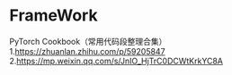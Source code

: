 # FrameWork

PyTorch Cookbook（常用代码段整理合集）
1.https://zhuanlan.zhihu.com/p/59205847              
2.https://mp.weixin.qq.com/s/JnIO_HjTrC0DCWtKrkYC8A
